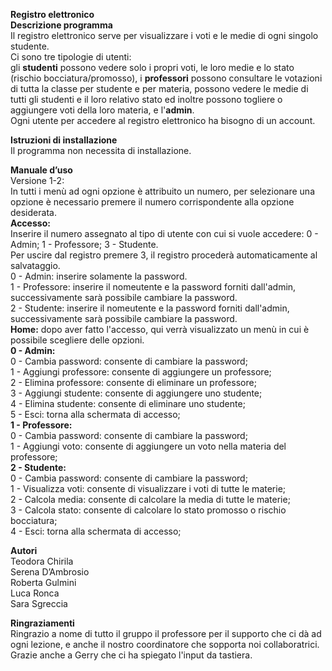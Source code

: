 <b>Registro elettronico</b></br>
<b>Descrizione programma</b></br>
Il registro elettronico serve per visualizzare i voti e le medie di ogni singolo studente.</br>
Ci sono tre tipologie di utenti:</br>
gli <b>studenti</b> possono vedere solo i propri voti, le loro medie e lo stato (rischio bocciatura/promosso), i <b>professori</b> possono consultare le votazioni di tutta la classe per studente e per materia, possono vedere le medie di tutti gli studenti e il loro relativo stato ed inoltre possono togliere o aggiungere voti della loro materia, e l'<b>admin</b>.</br>
Ogni utente per accedere al registro elettronico ha bisogno di un account.</p>

<b>Istruzioni di installazione</b></br>
Il programma non necessita di installazione.

<b>Manuale d’uso</b></br>
Versione 1-2:</br>
In tutti i menù ad ogni opzione è attribuito un numero, per selezionare una opzione è necessario premere il numero corrispondente alla opzione desiderata.</br>
<b>Accesso:</b></br>
Inserire il numero assegnato al tipo di utente con cui si vuole accedere: 0 - Admin; 1 - Professore; 3 - Studente.</br>
Per uscire dal registro premere 3, il registro procederà automaticamente al salvataggio.</br>
0 - Admin: inserire solamente la password.</br>
1 - Professore: inserire il nomeutente e la password forniti dall'admin, successivamente sarà possibile cambiare la password.</br>
2 - Studente: inserire il nomeutente e la password forniti dall'admin, successivamente sarà possibile cambiare la password.</br>
<b>Home:</b> dopo aver fatto l'accesso, qui verrà visualizzato un menù in cui è possibile scegliere delle opzioni.</br>
<b>0 - Admin:</b></br>
0 - Cambia password: consente di cambiare la password;</br>
1 - Aggiungi professore: consente di aggiungere un professore;</br>
2 - Elimina professore: consente di eliminare un professore;</br>
3 - Aggiungi studente: consente di aggiungere uno studente;</br>
4 - Elimina studente: consente di eliminare uno studente;</br>
5 - Esci: torna alla schermata di accesso;</br>
<b>1 - Professore:</b></br>
0 - Cambia password: consente di cambiare la password;</br>
1 - Aggiungi voto: consente di aggiungere un voto nella materia del professore;</br>
<b>2 - Studente:</b></br>
0 - Cambia password: consente di cambiare la password;</br>
1 - Visualizza voti: consente di visualizzare i voti di tutte le materie;</br>
2 - Calcola media: consente di calcolare la media di tutte le materie;</br>
3 - Calcola stato: consente di calcolare lo stato promosso o rischio bocciatura;</br>
4 - Esci: torna alla schermata di accesso;</br>

<b>Autori</b></br>
Teodora Chirila</br>
Serena D’Ambrosio</br>
Roberta Gulmini</br>
Luca Ronca</br>
Sara Sgreccia</br>

<b>Ringraziamenti</b></br>
Ringrazio a nome di tutto il gruppo il professore per il supporto che ci dà ad ogni lezione, e anche il nostro coordinatore che sopporta noi collaboratrici. Grazie anche a Gerry che ci ha spiegato l'input da tastiera.

